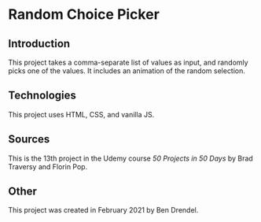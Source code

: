 # Random Choice Picker

## Introduction

This project takes a comma-separate list of values as input, and randomly picks one of the
values.  It includes an animation of the random selection.

## Technologies

This project uses HTML, CSS, and vanilla JS.

## Sources

This is the 13th project in the Udemy course _50 Projects in 50 Days_ by Brad Traversy and Florin Pop.

## Other

This project was created in February 2021 by Ben Drendel.
